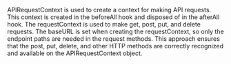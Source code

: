 APIRequestContext is used to create a context for making API requests. This context is created in the beforeAll hook and disposed of in the afterAll hook.
The requestContext is used to make get, post, put, and delete requests.
The baseURL is set when creating the requestContext, so only the endpoint paths are needed in the request methods.
This approach ensures that the post, put, delete, and other HTTP methods are correctly recognized and available on the APIRequestContext object.








